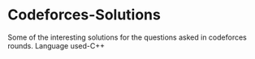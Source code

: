 # Codeforces-Solutions
Some of the interesting solutions for the questions asked in codeforces rounds.
Language used-C++
